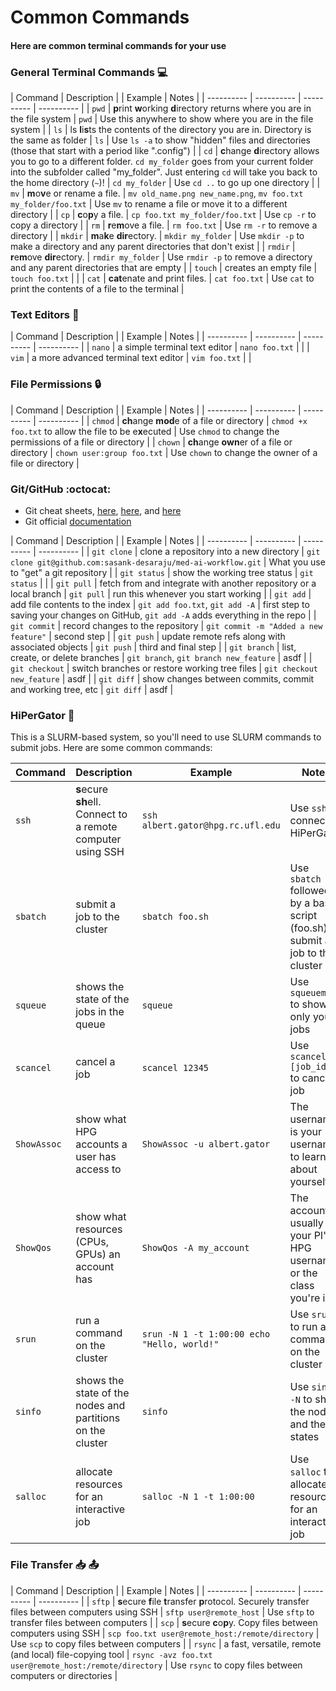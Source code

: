 # Common Commands

#### Here are common terminal commands for your use


### General Terminal Commands :computer:
| Command | Description | | Example | Notes |
| ---------- | ---------- | ---------- | ---------- |
| `pwd` | **p**rint **w**orking **d**irectory returns where you are in the file system | `pwd` | Use this anywhere to show where you are in the file system |
| `ls` | ls **l**i**s**ts the contents of the directory you are in. Directory is the same as folder | `ls` | Use `ls -a` to show "hidden" files and directories (those that start with a period like ".config") |
| `cd` | **c**hange **d**irectory allows you to go to a different folder. `cd my_folder` goes from your current folder into the subfolder called "my_folder". Just entering `cd` will take you back to the home directory (`~`)! | `cd my_folder` | Use `cd ..` to go up one directory |
| `mv` | **m**o**v**e or rename a file. | `mv old_name.png new_name.png`, `mv foo.txt my_folder/foo.txt` |  Use `mv` to rename a file or move it to a different directory |
| `cp` | **c**o**p**y a file. | `cp foo.txt my_folder/foo.txt` | Use `cp -r` to copy a directory |
| `rm` | **r**e**m**ove a file. | `rm foo.txt` | Use `rm -r` to remove a directory |
| `mkdir` | **m**a**k**e **dir**ectory. | `mkdir my_folder` | Use `mkdir -p` to make a directory and any parent directories that don't exist |
| `rmdir` | **r**e**m**ove **dir**ectory. | `rmdir my_folder` | Use `rmdir -p` to remove a directory and any parent directories that are empty |
| `touch` | creates an empty file | `touch foo.txt` | |
| `cat` | **cat**enate and print files. | `cat foo.txt` | Use `cat` to print the contents of a file to the terminal |

### Text Editors :pencil:
| Command | Description | | Example | Notes |
| ---------- | ---------- | ---------- | ---------- |
| `nano` | a simple terminal text editor | `nano foo.txt` | |
| `vim` | a more advanced terminal text editor | `vim foo.txt` | |

### File Permissions :lock:

| Command | Description | | Example | Notes |
| ---------- | ---------- | ---------- | ---------- |
| `chmod` | **ch**ange **mod**e of a file or directory | `chmod +x foo.txt` to allow the file to be e**x**ecuted | Use `chmod` to change the permissions of a file or directory |
| `chown` | **ch**ange **own**er of a file or directory | `chown user:group foo.txt` | Use `chown` to change the owner of a file or directory |

### Git/GitHub :octocat:
- Git cheat sheets, [here](https://training.github.com/downloads/github-git-cheat-sheet.pdf), [here](https://education.github.com/git-cheat-sheet-education.pdf), and [here](https://www.atlassian.com/git/tutorials/atlassian-git-cheatsheet)
- Git official [documentation](https://git-scm.com/docs)

| Command | Description | | Example | Notes |
| ---------- | ---------- | ---------- | ---------- |
| `git clone` | clone a repository into a new directory | `git clone git@github.com:sasank-desaraju/med-ai-workflow.git` | What you use to "get" a git repository |
| `git status` | show the working tree status | `git status` | |
| `git pull` | fetch from and integrate with another repository or a local branch | `git pull` | run this whenever you start working |
| `git add` | add file contents to the index | `git add foo.txt`, `git add -A` | first step to saving your changes on GitHub, `git add -A` adds everything in the repo |
| `git commit` | record changes to the repository | `git commit -m "Added a new feature"` | second step |
| `git push` | update remote refs along with associated objects | `git push` | third and final step |
| `git branch` | list, create, or delete branches | `git branch`, `git branch new_feature` | asdf |
| `git checkout` | switch branches or restore working tree files | `git checkout new_feature` | asdf |
| `git diff` | show changes between commits, commit and working tree, etc | `git diff` | asdf |


### HiPerGator :rocket:
This is a SLURM-based system, so you'll need to use SLURM commands to submit jobs. Here are some common commands:

| Command | Description | Example | Notes |
| ---------- | ---------- | ---------- | ---------- |
| `ssh` | **s**ecure **sh**ell. Connect to a remote computer using SSH | `ssh albert.gator@hpg.rc.ufl.edu` | Use `ssh` to connect to HiPerGator |
| `sbatch` | submit a job to the cluster | `sbatch foo.sh` | Use `sbatch` followed by a bash script (foo.sh) to submit a job to the cluster |
| `squeue` | shows the state of the jobs in the queue | `squeue` | Use `squeuemine` to show only your jobs |
| `scancel` | cancel a job | `scancel 12345` | Use `scancel [job_id]` to cancel a job |
| `ShowAssoc` | show what HPG accounts a user has access to | `ShowAssoc -u albert.gator` | The username is your username to learn about yourself |
| `ShowQos` | show what resources (CPUs, GPUs) an account has | `ShowQos -A my_account` | The account is usually your PI's HPG username or the class you're in |
| `srun` | run a command on the cluster | `srun -N 1 -t 1:00:00 echo "Hello, world!"` | Use `srun` to run a command on the cluster |
| `sinfo` | shows the state of the nodes and partitions on the cluster | `sinfo` | Use `sinfo -N` to show the nodes and their states |
| `salloc` | allocate resources for an interactive job | `salloc -N 1 -t 1:00:00` | Use `salloc` to allocate resources for an interactive job |





### File Transfer :inbox_tray: :outbox_tray:
| Command | Description | | Example | Notes |
| ---------- | ---------- | ---------- | ---------- |
| `sftp` | **s**ecure **f**ile **t**ransfer **p**rotocol. Securely transfer files between computers using SSH | `sftp user@remote_host` | Use `sftp` to transfer files between computers |
| `scp` | **s**ecure **c**o**p**y. Copy files between computers using SSH | `scp foo.txt user@remote_host:/remote/directory` | Use `scp` to copy files between computers |
| `rsync` | a fast, versatile, remote (and local) file-copying tool | `rsync -avz foo.txt user@remote_host:/remote/directory` | Use `rsync` to copy files between computers or directories |
